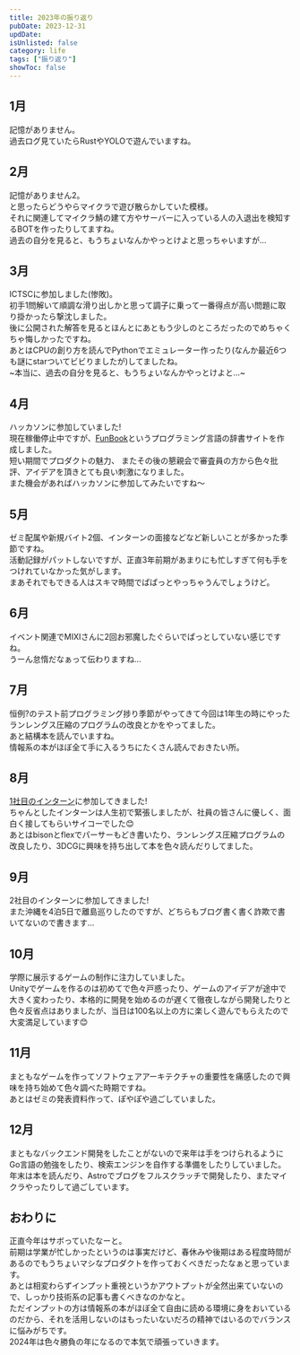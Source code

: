```yaml
---
title: 2023年の振り返り
pubDate: 2023-12-31
updDate: 
isUnlisted: false
category: life
tags: ["振り返り"]
showToc: false
---
```


## 1月

記憶がありません。  
過去ログ見ていたらRustやYOLOで遊んでいますね。  

## 2月

記憶がありません2。  
と思ったらどうやらマイクラで遊び散らかしていた模様。  
それに関連してマイクラ鯖の建て方やサーバーに入っている人の入退出を検知するBOTを作ったりしてますね。  
過去の自分を見ると、もうちょいなんかやっとけよと思っちゃいますが…  

## 3月

ICTSCに参加しました(惨敗)。  
初手1問解いて順調な滑り出しかと思って調子に乗って一番得点が高い問題に取り掛かったら撃沈しました。  
後に公開された解答を見るとほんとにあともう少しのところだったのでめちゃくちゃ悔しかったですね。  
あとはCPUの創り方を読んでPythonでエミュレーター作ったり(なんか最近6つも謎にstarついてビビりましたが)してましたね。  
~本当に、過去の自分を見ると、もうちょいなんかやっとけよと…~

## 4月

ハッカソンに参加していました!  
現在稼働停止中ですが、[FunBook](https://funbook.pages.dev)というプログラミング言語の辞書サイトを作成しました。  
短い期間でプロダクトの魅力、
またその後の懇親会で審査員の方から色々批評、アイデアを頂きとても良い刺激になりました。  
また機会があればハッカソンに参加してみたいですね～  

## 5月

ゼミ配属や新規バイト2個、インターンの面接などなど新しいことが多かった季節ですね。  
活動記録がパットしないですが、正直3年前期があまりにも忙しすぎて何も手をつけれていなかった気がします。  
まあそれでもできる人はスキマ時間でぱぱっとやっちゃうんでしょうけど。  

## 6月

イベント関連でMIXIさんに2回お邪魔したぐらいでぱっとしていない感じですね。  
うーん怠惰だなぁって伝わりますね…  

## 7月

恒例?のテスト前プログラミング捗り季節がやってきて今回は1年生の時にやったランレングス圧縮のプログラムの改良とかをやってました。  
あと結構本を読んでいますね。  
情報系の本がほぼ全て手に入るうちにたくさん読んでおきたい所。  

## 8月

[1社目のインターン](https://yashikota.com/blog/internship-flatt)に参加してきました!  
ちゃんとしたインターンは人生初で緊張しましたが、社員の皆さんに優しく、面白く接してもらいサイコーでした😊  
あとはbisonとflexでパーサーもどき書いたり、ランレングス圧縮プログラムの改良したり、3DCGに興味を持ち出して本を色々読んだりしてました。  

## 9月

2社目のインターンに参加してきました!  
また沖縄を4泊5日で離島巡りしたのですが、どちらもブログ書く書く詐欺で書いてないので書きます…  

## 10月

学際に展示するゲームの制作に注力していました。  
Unityでゲームを作るのは初めてで色々戸惑ったり、ゲームのアイデアが途中で大きく変わったり、本格的に開発を始めるのが遅くて徹夜しながら開発したりと色々反省点はありましたが、当日は100名以上の方に楽しく遊んでもらえたので大変満足しています😊  

## 11月

まともなゲームを作ってソフトウェアアーキテクチャの重要性を痛感したので興味を持ち始めて色々調べた時期ですね。  
あとはゼミの発表資料作って、ぽやぽや過ごしていました。  

## 12月

まともなバックエンド開発をしたことがないので来年は手をつけられるようにGo言語の勉強をしたり、検索エンジンを自作する準備をしたりしていました。  
年末は本を読んだり、Astroでブログをフルスクラッチで開発したり、またマイクラやったりして過ごしています。  

## おわりに

正直今年はサボっていたなーと。  
前期は学業が忙しかったというのは事実だけど、春休みや後期はある程度時間があるのでもうちょいマシなプロダクトを作っておくべきだったなぁと思っています。  
あとは相変わらずインプット重視というかアウトプットが全然出来ていないので、しっかり技術系の記事も書くべきなのかなと。  
ただインプットの方は情報系の本がほぼ全て自由に読める環境に身をおいているのだから、それを活用しないのはもったいないだろの精神ではいるのでバランスに悩みがちです。  
2024年は色々勝負の年になるので本気で頑張っていきます。  
